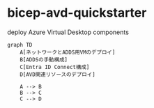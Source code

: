 # bicep-avd-quickstarter
deploy Azure Virtual Desktop components

```mermaid
graph TD  
    A[ネットワークとADDS用VMのデプロイ]  
    B[ADDSの手動構成]  
    C[Entra ID Connect構成]  
    D[AVD関連リソースのデプロイ]  
  
    A --> B  
    B --> C  
    C --> D  
```